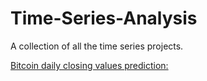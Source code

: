 # Time-Series-Analysis
A collection of all the time series projects.

[Bitcoin daily closing values prediction:](https://github.com/statchaitya/Time-Series-Analysis/blob/master/BitcoinTimeSeriesAnalysis/timeSeriesBitcoin_1.ipynb)
